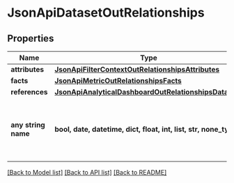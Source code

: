 # JsonApiDatasetOutRelationships


## Properties
Name | Type | Description | Notes
------------ | ------------- | ------------- | -------------
**attributes** | [**JsonApiFilterContextOutRelationshipsAttributes**](JsonApiFilterContextOutRelationshipsAttributes.md) |  | [optional] 
**facts** | [**JsonApiMetricOutRelationshipsFacts**](JsonApiMetricOutRelationshipsFacts.md) |  | [optional] 
**references** | [**JsonApiAnalyticalDashboardOutRelationshipsDatasets**](JsonApiAnalyticalDashboardOutRelationshipsDatasets.md) |  | [optional] 
**any string name** | **bool, date, datetime, dict, float, int, list, str, none_type** | any string name can be used but the value must be the correct type | [optional]

[[Back to Model list]](../README.md#documentation-for-models) [[Back to API list]](../README.md#documentation-for-api-endpoints) [[Back to README]](../README.md)


